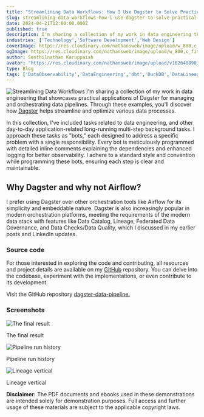 ```yaml
---
title: "Streamlining Data Workflows: How I Use Dagster to Solve Practical Problems for Reliable Data Pipelines."
slug: streamlining-data-workflows-how-i-use-dagster-to-solve-practical-problems-for-reliable-data-pipelines
date: 2024-04-21T12:00:00.000Z
published: true
description: I'm sharing a collection of my work in data engineering that showcases practical applications of Dagster for managing and orchestrating data pipelines.
industries: ['Technology','Software Development','Web Design']
coverImage: https://res.cloudinary.com/nathansweb/image/upload/w_800,c_fit,l_text:Arial_60_bold:Streamlining%20Data%20Workflows%3A%20How%20I%20Use%20Dagster%20to%20Solve%20Practical%20Problems%20for%20Reliable%20Data%20Pipelines,g_north_east,x_30,y_40/v1711924071/senthilsweb-scl-card-template_cyxogj.webp
ogImage: https://res.cloudinary.com/nathansweb/image/upload/w_800,c_fit,l_text:Arial_60_bold:Streamlining%20Data%20Workflows%3A%20How%20I%20Use%20Dagster%20to%20Solve%20Practical%20Problems%20for%20Reliable%20Data%20Pipelines,g_north_east,x_30,y_40/v1711924071/senthilsweb-scl-card-template_cyxogj.webp
author: Senthilnathan Karuppaiah
avatar: "https://res.cloudinary.com/nathansweb/image/upload/v1626488903/profile/Senthil-profile-picture-01_al07i5.jpg"
type: Blog
tags: ['DataObservability','DataEngineering','dbt','DuckDB','DataLineage','Analytics','DataLake','BusinessMetadataManagement','Vue.js','Nuxt.js','Open Source','Web Development','Low Code Platform']
---
```

![Streamlining Data Workflows](/i/blog/Streamlining-Data-Workflows_banner.png)
I'm sharing a collection of my work in data engineering that showcases practical applications of Dagster for managing and orchestrating data pipelines. Through these examples, you'll discover how <a href="https://dagster.io/" class="dark:text-teal-400 relative transition hover:text-teal-500 dark:hover:text-teal-400">Dagster</a> helps streamline and optimize various data processes.


In this collection, I've included tasks related to data engineering, and other day-to-day application-related long-running multi-step background tasks. I approach these tasks as "bots," each designed to address a specific problem with a single responsibility. Every bot is meticulously programmed with detailed inline comments explaining the dependencies and enhanced logging for better observability. I adhere to a standard style and convention while programming these bots, ensuring each step is clear and maintainable.


## Why Dagster and why not Airflow?

I prefer using Dagster over other orchestration tools like Airflow for its simplicity and embeddable nature. Dagster is also increasingly popular in modern orchestration platforms, meeting the requirements of the modern data stack with features like Data Catalog, Lineage, Federated Data Governance, and Data Checks/Data Quality, which I discussed in my earlier posts and LinkedIn updates.

### Source code

For those interested in exploring the code and contributing, all resources and project details are available on my <a href='https://github.com/senthilsweb/dagster-data-pipeline' class="dark:text-teal-400 relative transition hover:text-teal-500 dark:hover:text-teal-400">GitHub</a> repository. You can delve into the codebase, experiment with the implementations, or even contribute to its development.

Visit the GitHub repository <a href='https://github.com/senthilsweb/dagster-data-pipeline' class="dark:text-teal-400 relative transition hover:text-teal-500 dark:hover:text-teal-400">dagster-data-pipeline.</a>

### Screenshots

![The final result](/i/blog/Streamlining-Data-Workflows-1.png)
<div class="relative flex items-center">The final result</div>

![Pipeline run history](/i/blog/Streamlining-Data-Workflows-2.png)
<div class="relative flex items-center">Pipeline run history</div>

![Lineage vertical](/i/blog/Streamlining-Data-Workflows-3.png)
<div class="relative flex items-center">Lineage vertical</div>

**Disclaimer:** The PDF documents and ebooks used in these demonstrations are intended solely for demonstration purposes. Full access and further usage of these materials are subject to the applicable copyright laws.
